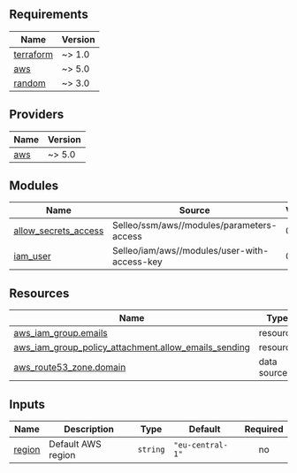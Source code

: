 <!-- BEGIN_TF_DOCS -->
## Requirements

| Name | Version |
|------|---------|
| <a name="requirement_terraform"></a> [terraform](#requirement\_terraform) | ~> 1.0 |
| <a name="requirement_aws"></a> [aws](#requirement\_aws) | ~> 5.0 |
| <a name="requirement_random"></a> [random](#requirement\_random) | ~> 3.0 |

## Providers

| Name | Version |
|------|---------|
| <a name="provider_aws"></a> [aws](#provider\_aws) | ~> 5.0 |

## Modules

| Name | Source | Version |
|------|--------|---------|
| <a name="module_allow_secrets_access"></a> [allow\_secrets\_access](#module\_allow\_secrets\_access) | Selleo/ssm/aws//modules/parameters-access | 0.4.0 |
| <a name="module_iam_user"></a> [iam\_user](#module\_iam\_user) | Selleo/iam/aws//modules/user-with-access-key | 0.7.0 |

## Resources

| Name | Type |
|------|------|
| [aws_iam_group.emails](https://registry.terraform.io/providers/hashicorp/aws/latest/docs/resources/iam_group) | resource |
| [aws_iam_group_policy_attachment.allow_emails_sending](https://registry.terraform.io/providers/hashicorp/aws/latest/docs/resources/iam_group_policy_attachment) | resource |
| [aws_route53_zone.domain](https://registry.terraform.io/providers/hashicorp/aws/latest/docs/data-sources/route53_zone) | data source |

## Inputs

| Name | Description | Type | Default | Required |
|------|-------------|------|---------|:--------:|
| <a name="input_region"></a> [region](#input\_region) | Default AWS region | `string` | `"eu-central-1"` | no |
<!-- END_TF_DOCS -->